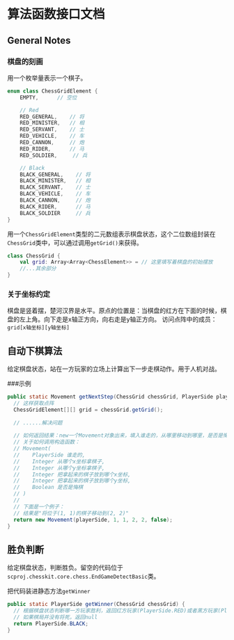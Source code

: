 # 算法函数接口文档

## General Notes

### 棋盘的刻画

用一个枚举量表示一个棋子。

```kotlin
enum class ChessGridElement {
    EMPTY,      // 空位

    // Red
    RED_GENERAL,    // 将
    RED_MINISTER,   // 相
    RED_SERVANT,    // 士
    RED_VEHICLE,    // 车
    RED_CANNON,     // 炮
    RED_RIDER,      // 马
    RED_SOLDIER,     // 兵

    // Black
    BLACK_GENERAL,    // 将
    BLACK_MINISTER,   // 相
    BLACK_SERVANT,    // 士
    BLACK_VEHICLE,    // 车
    BLACK_CANNON,     // 炮
    BLACK_RIDER,      // 马
    BLACK_SOLDIER     // 兵
}
```

用一个`ChessGridElement`类型的二元数组表示棋盘状态，这个二位数组封装在`ChessGrid`类中，可以通过调用`getGrid()`来获得。

```kotlin
class ChessGrid {
    val grid: Array<Array<ChessElement>> = // 这里填写着棋盘的初始摆放
    //...其余部分
}
```

### 关于坐标约定

棋盘是竖着摆，楚河汉界是水平。原点的位置是：当棋盘的红方在下面的时候，棋盘的左上角。向下走是x轴正方向，向右走是y轴正方向。
访问点阵中的成员：`grid[x轴坐标][y轴坐标]`

## 自动下棋算法

给定棋盘状态，站在一方玩家的立场上计算出下一步走棋动作。用于人机对战。

###示例

```java
public static Movement getNextStep(ChessGrid chessGrid, PlayerSide playerSide) {
  // 这样获取点阵
  ChessGridElement[][] grid = chessGrid.getGrid();
  
  // ......解决问题
  
  // 如何返回结果：new一个Movement对象出来，填入谁走的，从哪里移动到哪里，是否是悔棋
  // 关于如何调用构造函数：
  // Movement(
  //  	PlayerSide 谁走的,
  //  	Integer 从哪个x坐标拿棋子,
  //  	Integer 从哪个y坐标拿棋子,
  //  	Integer 把拿起来的棋子放到哪个x坐标,
  //  	Integer 把拿起来的棋子放到哪个y坐标,
  //  	Boolean 是否是悔棋
  // )
  //
  // 下面是一个例子：
  // 结果是"将位于(1, 1)的棋子移动到(2, 2)"
  return new Movement(playerSide, 1, 1, 2, 2, false);
}
```

## 胜负判断

给定棋盘状态，判断胜负。留空的代码位于`scproj.chesskit.core.chess.EndGameDetectBasic`类。

把代码装进静态方法`getWinner`

```java
public static PlayerSide getWinner(ChessGrid chessGrid) {
  // 根据棋盘状态判断哪一方玩家胜利，返回红方玩家(PlayerSide.RED)或者黑方玩家(PlayerSide.BLACK)
  // 如果棋局并没有将死，返回null
  return PlayerSide.BLACK;
}
```